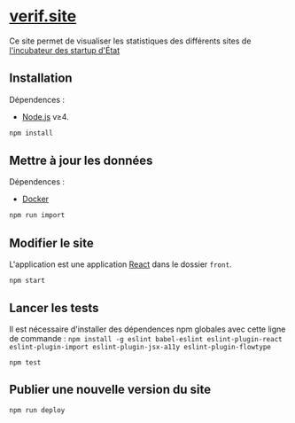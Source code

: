 # [verif.site](https://verif.site)

Ce site permet de visualiser les statistiques des différents sites de [l'incubateur des startup d'État](https://beta.gouv.fr)

## Installation

Dépendences :
 * [Node.js] v≥4.

```sh
npm install
```

## Mettre à jour les données

Dépendences :

 * [Docker]

```sh
npm run import
```

## Modifier le site

L'application est une application [React] dans le dossier `front`.

```
npm start
```

## Lancer les tests

Il est nécessaire d'installer des dépendences npm globales avec cette ligne de commande : `npm install -g eslint babel-eslint eslint-plugin-react eslint-plugin-import eslint-plugin-jsx-a11y eslint-plugin-flowtype`


```
npm test
```

## Publier une nouvelle version du site

```
npm run deploy
```



[Node.js]: https://nodejs.org/en/
[Docker]: https://www.docker.com/
[React]: https://facebook.github.io/react/
